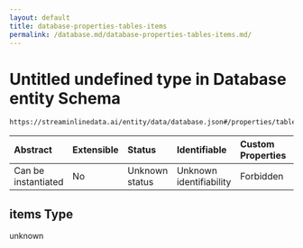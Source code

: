 ```yaml
---
layout: default
title: database-properties-tables-items
permalink: /database.md/database-properties-tables-items.md/
---
```

# Untitled undefined type in Database entity Schema

```txt
https://streaminlinedata.ai/entity/data/database.json#/properties/tables/items
```



| Abstract            | Extensible | Status         | Identifiable            | Custom Properties | Additional Properties | Access Restrictions | Defined In                                                         |
| :------------------ | :--------- | :------------- | :---------------------- | :---------------- | :-------------------- | :------------------ | :----------------------------------------------------------------- |
| Can be instantiated | No         | Unknown status | Unknown identifiability | Forbidden         | Allowed               | none                | [database.json*](database.md "open original schema") |

## items Type

unknown
